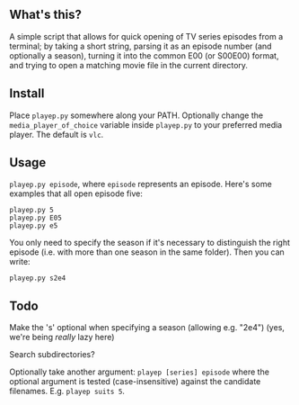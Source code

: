 ## What's this?

A simple script that allows for quick opening of TV series episodes from a 
terminal; by taking a short string, parsing it as an episode number (and 
optionally a season), turning it into the common E00 (or S00E00) format, 
and trying to open a matching movie file in the current directory.

## Install

Place `playep.py` somewhere along your PATH. Optionally change the 
`media_player_of_choice` variable inside `playep.py` to your preferred media 
player. The default is `vlc`.

## Usage

`playep.py episode`, where `episode` represents an episode. Here's some 
examples that all open episode five:

    playep.py 5
    playep.py E05
    playep.py e5

You only need to specify the season if it's necessary to distinguish the right 
episode (i.e. with more than one season in the same folder). Then you can write:

    playep.py s2e4

## Todo

Make the 's' optional when specifying a season (allowing e.g. "2e4") (yes, 
we're being *really* lazy here)

Search subdirectories?

Optionally take another argument: `playep [series] episode` where the optional 
argument is tested (case-insensitive) against the candidate filenames.
E.g. `playep suits 5`.
